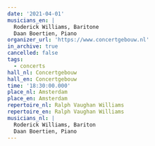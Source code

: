 ```yaml
---
date: '2021-04-01'
musicians_en: |
  Roderick Williams, Baritone
  Daan Boertien, Piano
organizer_url: 'https://www.concertgebouw.nl'
in_archive: true
cancelled: false
tags:
  - concerts
hall_nl: Concertgebouw
hall_en: Concertgebouw
time: '18:30:00.000'
place_nl: Amsterdam
place_en: Amsterdam
repertoire_nl: Ralph Vaughan Williams
repertoire_en: Ralph Vaughan Williams
musicians_nl: |
  Roderick Williams, Bariton
  Daan Boertien, Piano
---
```



